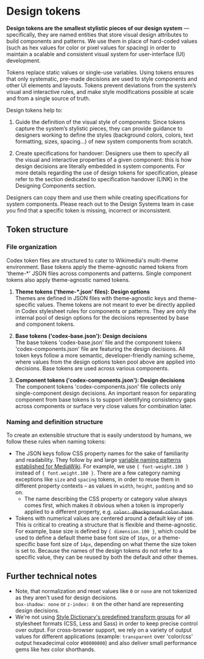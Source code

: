 # Design tokens

**Design tokens are the smallest stylistic pieces of our design system** — specifically, they are
named entities that store visual design attributes to build components and patterns. We use them in
place of hard-coded values (such as hex values for color or pixel values for spacing) in order to
maintain a scalable and consistent visual system for user-interface (UI) development.

Tokens replace static values or single-use variables. Using tokens ensures that only systematic,
pre-made decisions are used to style components and other UI elements and layouts. Tokens prevent
deviations from the system’s visual and interactive rules, and make style modifications possible at
scale and from a single source of truth.

Design tokens help to:

1. Guide the definition of the visual style of components: Since tokens capture the system’s
stylistic pieces, they can provide guidance to designers working to define the styles (background
colors, colors, text formatting, sizes, spacing…) of new system components from scratch.

2. Create specifications for handover: Designers use them to specify all the visual and interactive
properties of a given component: this is how design decisions are literally embedded in system
components. For more details regarding the use of design tokens for specification, please refer to
the section dedicated to specification handover (LINK) in the Designing Components section.

Designers can copy them and use them while creating specifications for system components.
Please reach out to the Design Systems team in case you find that a specific token is missing,
incorrect or inconsistent.


## Token structure
### File organization
Codex token files are structured to cater to Wikimedia's multi-theme environment. Base tokens apply
the theme-agnostic named tokens from 'theme-*' JSON files across components and patterns. Single
component tokens also apply theme-agnostic named tokens.

1. **Theme tokens ('theme-*.json' files): Design options**<br>
Themes are defined in JSON files with theme-agnostic keys and theme-specific values.
Theme tokens are not meant to ever be directly applied in Codex stylesheet rules for components or
patterns. They are only the internal pool of design options for the decisions represented by base
and component tokens.

2. **Base tokens ('codex-base.json'): Design decisions**<br>
The base tokens 'codex-base.json' file and the component tokens 'codex-components.json' file are
featuring the design decisions. All token keys follow a more semantic, developer-friendly naming
scheme, where values from the design options token pool above are applied into decisions. Base
tokens are used across various components.

3. **Component tokens ('codex-components.json'): Design decisions**<br>
The component tokens 'codex-components.json' file collects only single-component design decisions.
An important reason for separating component from base tokens is to support identifying consistency
gaps across components or surface very close values for combination later.

### Naming and definition structure
To create an extensible structure that is easily understood by humans, we follow these rules when
naming tokens:

- The JSON keys follow CSS property names for the sake of familiarity and readability. They follow
by and large [variable naming patterns established for MediaWiki](https://www.mediawiki.org/wiki/Manual:Coding_conventions/CSS#Variable_naming). For example, we use `{ font-weight.100 }`
instead of `{ font.weight.100 }`. There are a few category naming exceptions like `size` and
`spacing` tokens, in order to reuse them in different property contexts – as values in `width`,
`height`, `padding` and so on.
  - The name describing the CSS property or category value always comes first, which makes it obvious
when a token is improperly applied to a different property, e.g. ~~`color: @background-color-base`~~.
- Tokens with numerical values are centered around a default key of `100`. This is critical to
creating a structure that is flexible and theme-agnostic. For example, base size is defined by
`{ dimension.100 }`, which could be used to define a default theme base font size of
`16px`, or a theme-specific base font size of `14px`, depending on what theme the size token is set
to. Because the names of the design tokens do not refer to a specific value, they can be reused by
both the default and other themes.

## Further technical notes
- Note, that normalization and reset values like `0` or `none` are not tokenized as they aren't used
for design decisions.<br>
`box-shadow: none` or `z-index: 0` on the other hand are representing design decisions.
- We're not using [Style Dictionary's predefined transform groups](https://github.com/amzn/style-dictionary/blob/main/docs/transform_groups.md) for all stylesheet formats (CSS, Less
and Sass) in order to keep precise control over output. For cross-browser support, we rely on a
variety of output values for different applications (example: `transparent` over 'color/css' output
hexadecimal color `#00000000`) and also deliver small performance gems like hex color shorthands.

